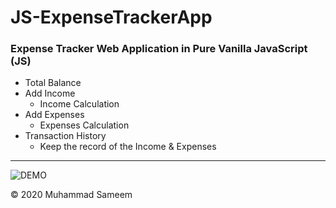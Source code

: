 # JS-ExpenseTrackerApp
### Expense Tracker Web Application in Pure Vanilla JavaScript (JS)

  - Total Balance
  - Add Income
    - Income Calculation
  - Add Expenses
    - Expenses Calculation
  - Transaction History
    - Keep the record of the Income & Expenses
    
    
----    
    
    
![DEMO](https://js-expensetracker.web.app)    
    
    
    
&copy; 2020 Muhammad Sameem  
